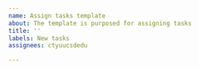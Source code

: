 ```yaml
---
name: Assign tasks template
about: The template is purposed for assigning tasks
title: ''
labels: New tasks
assignees: ctyuucsdedu

---
```



